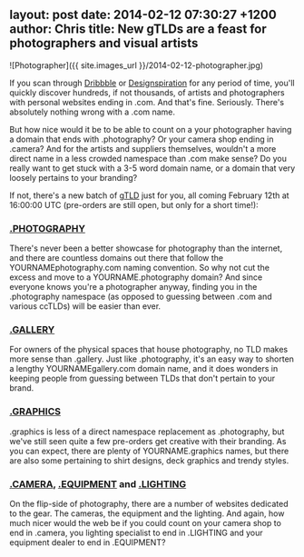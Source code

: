 layout: post
date: 2014-02-12 07:30:27 +1200
author: Chris
title: New gTLDs are a feast for photographers and visual artists
----

<!-- excerpt -->

![Photographer]({{ site.images_url }}/2014-02-12-photographer.jpg)

If you scan through [Dribbble](http://dribbble.com/) or [Designspiration](http://designspiration.net/) for any period of time, you'll quickly discover hundreds, if not thousands, of artists and photographers with personal websites ending in .com. And that's fine. Seriously. There's absolutely nothing wrong with a .com name. 

But how nice would it be to be able to count on a your photographer having a domain that ends with .photography? Or your camera shop ending in .camera? And for the artists and suppliers themselves, wouldn't a more direct name in a less crowded namespace than .com make sense? Do you really want to get stuck with a 3-5 word domain name, or a domain that very loosely pertains to your branding?

If not, there's a new batch of [gTLD](http://help.iwantmyname.com/customer/portal/articles/1425299-what-is-a-gtld-) just for you, all coming February 12th at 16:00:00 UTC (pre-orders are still open, but only for a short time!):

<!-- /excerpt -->

### [.PHOTOGRAPHY](https://iwantmyname.com/domains/dot-photography)

There's never been a better showcase for photography than the internet, and there are countless domains out there that follow the YOURNAMEphotography.com naming convention. So why not cut the excess and move to a YOURNAME.photography domain? And since everyone knows you're a photographer anyway, finding you in the .photography namespace (as opposed to guessing between .com and various ccTLDs) will be easier than ever.

### [.GALLERY](https://iwantmyname.com/domains/dot-gallery)

For owners of the physical spaces that house photography, no TLD makes more sense than .gallery. Just like .photography, it's an easy way to shorten a lengthy YOURNAMEgallery.com domain name, and it does wonders in keeping people from guessing between TLDs that don't pertain to your brand.

### [.GRAPHICS](https://iwantmyname.com/domains/dot-graphics)

.graphics is less of a direct namespace replacement as .photography, but we've still seen quite a few pre-orders get creative with their branding. As you can expect, there are plenty of YOURNAME.graphics names, but there are also some pertaining to shirt designs, deck graphics and trendy styles.

### [.CAMERA](https://iwantmyname.com/domains/dot-camera), [.EQUIPMENT](https://iwantmyname.com/domains/dot-equipment) and [.LIGHTING](https://iwantmyname.com/domains/dot-lighting)

On the flip-side of photography, there are a number of websites dedicated to the gear. The cameras, the equipment and the lighting. And again, how much nicer would the web be if you could count on your camera shop to end in .camera, you lighting specialist to end in .LIGHTING and your equipment dealer to end in .EQUIPMENT?